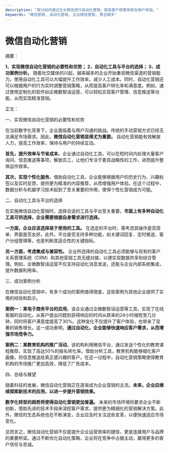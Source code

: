 ```yaml
---
description: "探讨如何通过企业微信进行自动化营销，提高客户获客效率及用户体验。"
keywords: "微信营销, 自动化营销, 企业微信营销, 聚合聊天"
---
```

# 微信自动化营销

摘要： 

**1、实现微信自动化营销的必要性和优势； 2、自动化工具与平台的选择； 3、成功案例分析。** 随着社交媒体的兴起，越来越多的企业开始重视微信渠道的营销能力。使用自动化工具可以大幅提升工作效率，减少人工成本。同时，自动化营销还可以根据用户的行为实时调整营销策略，从而提高客户转化率和满意度。例如，通过使用定制化的软件如企微数智话运营，可以轻松实现客户管理、信息推送等功能，从而实现精准营销。

正文：

一、实现微信自动化营销的必要性和优势

在当前数字化背景下，企业面临着与用户沟通的挑战。传统的手动营销方式已经无法满足市场需求。因此，**微信自动化营销显得尤为重要。** 自动化营销能有效解放人力，提高工作效率，保持与用户的持续互动。

**首先，提升效率与节省成本**。企业通过自动化工具，可以在短时间内处理大量客户询问、信息推送等事项，解放员工，让他们专注于更具战略性的工作，进而提升整体运作效率。

**其次，实现个性化服务**。借助自动化工具，企业能够根据用户的历史行为、兴趣标签以及实时反馈，提供更为精准的内容推荐，从而增强用户体验。在这个过程中，数据分析与机器学习技术起到了至关重要的作用，使得个性化营销成为可能。

二、自动化工具与平台的选择

在实施微信自动化营销时，选择合适的工具与平台至关重要。**市面上有多种自动化工具可供选择，企业需要根据自身需求进行选择。**

**一方面，企业应该选择易于使用的工具。** 在选定的平台时，需考虑其操作是否简单、界面是否友好。此外，平台是否支持多种功能，如关键词回复、定时推送、客户分组管理等，也是判断其适合性的关键指标。

**另一方面，考虑集成与兼容性。** 企业所选择的自动化工具必须能够与现有的客户关系管理系统（CRM）和其他营销工具无缝对接，以便实现数据共享和综合管理。例如，企微数智话运营不仅支持自动化消息发送，还能与企业内部系统集成，提升数据利用率。

三、成功案例分析

在微信自动化营销中，有多个成功的案例值得借鉴，这些案例为其他企业提供了实用的经验和启示。

**案例一：某电子商务平台的应用**。该企业通过企微数智话运营等工具，实现了在线客服的自动化。从客户提出问题到获得响应的时间从原来的24小时缩短至几分钟，同时将客户满意度提高了30%。这种变化不仅提升了客户体验，也带来了显著的销售增长。这一成功表明，**通过自动化，企业能够快速响应客户需求，从而增强市场竞争力。**

**案例二：某教育机构的推广活动**。该机构利用微信平台，通过发送个性化的教育课程推荐，实现了高达50%的报名转化率。借助分析工具，教育机构能够细化客户画像，将信息推送给真正感兴趣的客户。在这一过程中，自动化营销策略使得教育机构的市场推广更加高效，降低了广告成本。

四、总结与展望

随着科技的发展，微信自动化营销正在逐渐成为企业营销的主流。**未来，企业应继续探索新技术的应用，以进一步提升营销效果。**

**数字化转型的趋势将使得自动化营销更加普遍。** 未来的市场环境将要求企业不断创新，借助先进的技术手段来深挖客户需求，提供更为精细化的营销解决方案。此外，微信的生态系统也在不断演变，企业应及时关注这些变革，以便快速适应市场变化。

总而言之，微信自动化营销不仅是提升企业运营效率的捷径，更是连接用户与品牌的重要桥梁。通过不断优化自动化策略，企业将在竞争中占据主动，赢得更多的客户信任与忠诚。
